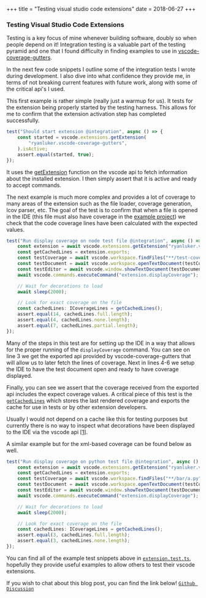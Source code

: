 +++
title = "Testing visual studio code extensions"
date = 2018-06-27
+++

### Testing Visual Studio Code Extensions

Testing is a key focus of mine whenever building software, doubly so when people depend on it! Integration testing is a valuable part of the testing pyramid and one that I found difficulty in finding examples to use in [vscode-coverage-gutters](https://github.com/ryanluker/vscode-coverage-gutters).

In the next few code snippets I outline some of the integration tests I wrote during development. I also dive into what confidence they provide me, in terms of not breaking current features with future work, along with some of the critical api's I used.

This first example is rather simple (really just a warmup for us). It tests for the extension being properly started by the testing harness. This allows for me to confirm that the extension activation step has completed successfully.

```ts
test("Should start extension @integration", async () => {
    const started = vscode.extensions.getExtension(
        "ryanluker.vscode-coverage-gutters",
    ).isActive;
    assert.equal(started, true);
});
```

It uses the [getExtension](https://code.visualstudio.com/docs/extensionAPI/vscode-api#extensions.getExtension) function on the vscode api to fetch information about the installed extension. I then simply assert that it is active and ready to accept commands.

The next example is much more complex and provides a lot of coverage to many areas of the extension such as the file loader, coverage generation, lcov parser, etc. The goal of the test is to confirm that when a file is opened in the IDE (this file must also have coverage in the [example project](https://github.com/ryanluker/vscode-coverage-gutters/tree/master/example/node)) we check that the code coverage lines have been calculated with the expected values.

```ts
test("Run display coverage on node test file @integration", async () => {
    const extension = await vscode.extensions.getExtension("ryanluker.vscode-coverage-gutters");
    const getCachedLines = extension.exports;
    const testCoverage = await vscode.workspace.findFiles("**/test-coverage.js", "**/node_modules/**");
    const testDocument = await vscode.workspace.openTextDocument(testCoverage[0]);
    const testEditor = await vscode.window.showTextDocument(testDocument);
    await vscode.commands.executeCommand("extension.displayCoverage");

    // Wait for decorations to load
    await sleep(2000);

    // Look for exact coverage on the file
    const cachedLines: ICoverageLines = getCachedLines();
    assert.equal(14, cachedLines.full.length);
    assert.equal(4, cachedLines.none.length);
    assert.equal(7, cachedLines.partial.length);
});
```

Many of the steps in this test are for setting up the IDE in a way that allows for the proper running of the `displayCoverage` command. You can see on line 3 we get the exported api provided by vscode-coverage-gutters that will allow us to later fetch the lines of coverage. Next in lines 4-6 we setup the IDE to have the test document open and ready to have coverage displayed.

Finally, you can see we assert that the coverage received from the exported api includes the expect coverage values. A critical piece of this test is the [`getCachedLines`](https://github.com/ryanluker/vscode-coverage-gutters/blob/v2.0.0/src/exportsapi.ts) which stores the last rendered coverage and exports the cache for use in tests or by other extension developers.

Usually I would not depend on a cache like this for testing purposes but currently there is no way to inspect what decorations have been displayed to the IDE via the vscode api [[1]](https://github.com/Microsoft/vscode/issues/48364).

A similar example but for the xml-based coverage can be found below as well.

```ts
test("Run display coverage on python test file @integration", async () => {
    const extension = await vscode.extensions.getExtension("ryanluker.vscode-coverage-gutters");
    const getCachedLines = extension.exports;
    const testCoverage = await vscode.workspace.findFiles("**/bar/a.py", "**/node_modules/**");
    const testDocument = await vscode.workspace.openTextDocument(testCoverage[0]);
    const testEditor = await vscode.window.showTextDocument(testDocument);
    await vscode.commands.executeCommand("extension.displayCoverage");

    // Wait for decorations to load
    await sleep(2000);

    // Look for exact coverage on the file
    const cachedLines: ICoverageLines = getCachedLines();
    assert.equal(3, cachedLines.full.length);
    assert.equal(3, cachedLines.none.length);
});
```

You can find all of the example test snippets above in [`extension.test.ts`](https://github.com/ryanluker/vscode-coverage-gutters/blob/v2.0.0/test/extension.test.ts), hopefully they provide useful examples to allow others to test their vscode extensions.

If you wish to chat about this blog post, you can find the link below!
[`Github Discussion`](https://github.com/ryanluker/luker.dev/discussions/12)